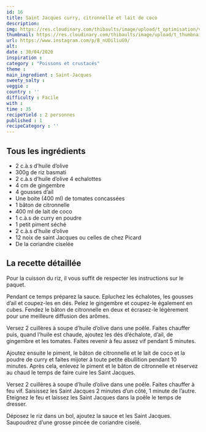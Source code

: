 ```yaml
---
id: 16
title: Saint Jacques curry, citronnelle et lait de coco
description: 
img: https://res.cloudinary.com/thibaults/image/upload/t_optimisation/v1600517720/Recipes/20200430_saint_jacques.jpg
thumbnail: https://res.cloudinary.com/thibaults/image/upload/t_thumbnail_josie/v1600517720/Recipes/20200430_saint_jacques.jpg
url: https://www.instagram.com/p/B_nUDiliuG9/
alt: 
date : 30/04/2020
inspiration :
category : "Poissons et crustacés"
theme : 
main_ingredient : Saint-Jacques
sweety_salty : 
veggie : 
country : ''
difficulty : Facile
with : 
time : 35
recipeYield : 2 personnes
published : 1
recipeCategory : ''
---
```


## Tous les ingrédients
 - 2 c.à.s d’huile d’olive
 - 300g de riz basmati
 - 2 c.à.s d’huile d’olive 4 echalottes
 - 4 cm de gingembre
 - 4 gousses d’ail
 - Une boite (400 ml) de tomates concassées
 - 1 bâton de citronnelle
 - 400 ml de lait de coco
 - 1 c.à.s de curry en poudre
 - 1 petit piment séché
 - 2 c.à.s d’huile d’olive
 - 12 noix de saint Jacques ou celles de chez Picard
 - De la coriandre ciselée

## La recette détaillée
Pour la cuisson du riz, il vous suffit de respecter les instructions sur le paquet.

Pendant ce temps préparez la sauce. Epluchez les échalotes, les gousses d’ail et coupez-les en dés. Pelez le gingembre et coupez-le également en cubes. Fendez le bâton de citronnelle en deux et écrasez-le légèrement pour une meilleure diffusion des arômes.

Versez 2 cuillères à soupe d’huile d’olive dans une poêle. Faites chauffer puis, quand l’huile est chaude, ajoutez les dés d’échalote, d’ail, de gingembre et les tomates. Faites revenir à feu assez vif pendant 5 minutes.

Ajoutez ensuite le piment, le bâton de citronnelle et le lait de coco et la poudre de curry et faites mijoter à toute petite ébullition pendant 10 minutes. Après cela, enlevez le piment et le bâton de citronnelle et réservez au chaud le temps de faire cuire les Saint Jacques.

Versez 2 cuillères à soupe d’huile d’olive dans une poêle. Faites chauffer à feu vif. Saisissez les Saint Jacques 2 minutes d’un côté, 1 minute de l’autre. Eteignez le feu et laissez les Saint Jacques dans la poêle le temps de dresser.

Déposez le riz dans un bol, ajoutez la sauce et les Saint Jacques.
Saupoudrez d’une grosse pincée de coriandre ciselé.